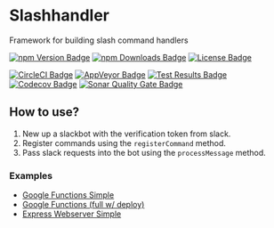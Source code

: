 # Slashhandler
Framework for building slash command handlers

[![npm Version Badge][npm-version-badge]][npm-package-url]
[![npm Downloads Badge][npm-downloads-badge]][npm-package-url]
[![License Badge][license-badge]][license-url]  

[![CircleCI Badge][circleci-badge]][circleci-url]
[![AppVeyor Badge][appveyor-badge]][appveyor-url]
[![Test Results Badge][tests-badge]][appveyor-url]
[![Codecov Badge][codecov-badge]][codecov-url]
[![Sonar Quality Gate Badge][sonar-quality-gate-badge]][sonar-url]

## How to use?

1. New up a slackbot with the verification token from slack.
2. Register commands using the `registerCommand` method.
3. Pass slack requests into the bot using the `processMessage` method.

### Examples

* [Google Functions Simple](../examples/google-function.ts)
* [Google Functions (full w/ deploy)](https://github.com/beverts312/soundboard-slackbot)
* [Express Webserver Simple](../examples/express.ts)

[circleci-badge]: https://img.shields.io/circleci/project/github/swellaby/slashhandler.svg?label=linux%20build
[circleci-url]: https://circleci.com/gh/swellaby/slashhandler
[appveyor-badge]: https://img.shields.io/appveyor/ci/swellaby/slashhandler.svg?label=windows%20build
[appveyor-url]: https://ci.appveyor.com/project/swellaby/slashhandler
[tests-badge]: https://img.shields.io/appveyor/tests/swellaby/slashhandler.svg
[codecov-badge]: https://img.shields.io/codecov/c/github/swellaby/slashhandler.svg
[codecov-url]: https://codecov.io/gh/swellaby/slashhandler
[npm-version-badge]: https://img.shields.io/npm/v/@swellaby/slashhandler.svg
[npm-downloads-badge]: https://img.shields.io/npm/dt/@swellaby/slashhandler.svg
[npm-package-url]: https://www.npmjs.com/package/@swellaby/slashhandler
[license-url]: ./LICENSE
[license-badge]: https://img.shields.io/github/license/swellaby/slashhandler.svg
[sonar-quality-gate-badge]: https://sonarcloud.io/api/project_badges/measure?project=swellaby%3Aslashhandler&metric=alert_status
[sonar-url]: https://sonarcloud.io/dashboard?id=swellaby%3Aslashhandler
